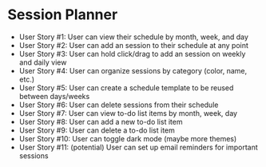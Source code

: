 # Session Planner

- User Story #1: User can view their schedule by month, week, and day
- User Story #2: User can add an session to their schedule at any point
- User Story #3: User can hold click/drag to add an session on weekly and daily view
- User Story #4: User can organize sessions by category (color, name, etc.)
- User Story #5: User can create a schedule template to be reused between days/weeks
- User Story #6: User can delete sessions from their schedule
- User Story #7: User can view to-do list items by month, week, day
- User Story #8: User can add a new to-do list item
- User Story #9: User can delete a to-do list item
- User Story #10: User can toggle dark mode (maybe more themes)
- User Story #11: (potential) User can set up email reminders for important sessions

